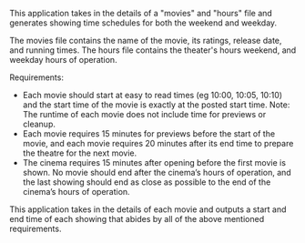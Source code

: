 This application takes in the details of a "movies" and "hours" file and generates showing time schedules for both the weekend and weekday.

The movies file contains the name of the movie, its ratings, release date, and running times.
The hours file contains the theater's hours weekend, and weekday hours of operation.
 
Requirements:
* Each movie should start at easy to read times (eg 10:00, 10:05, 10:10) and the start time of the movie is exactly at the posted start time. Note: The runtime of each movie does not include time for previews or cleanup.
* Each movie requires 15 minutes for previews before the start of the movie, and each movie requires 20 minutes after its end time to prepare the theatre for the next movie. 
* The cinema requires 15 minutes after opening before the first movie is shown. No movie should end after the cinema’s hours of operation, and the last showing should end as close as possible to the end of the cinema’s hours of operation. 
 
This application takes in the details of each movie and outputs a start and end time of each showing that abides by all of the above mentioned requirements. 